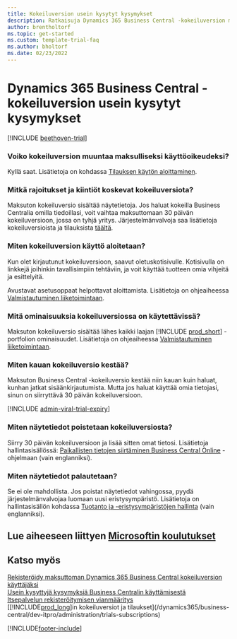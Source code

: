 ```yaml
---  
title: Kokeiluversion usein kysytyt kysymykset
description: Ratkaisuja Dynamics 365 Business Central -kokeiluversion määrittämiseen ja hallintaan liittyviin yleisiin kysymyksiin. Tietoja ympäristö- ja sovelluskohtaisten ongelmien ratkaisemisesta.
author: brentholtorf
ms.topic: get-started
ms.custom: template-trial-faq
ms.author: bholtorf
ms.date: 02/23/2022
---
```


# Dynamics 365 Business Central -kokeiluversion usein kysytyt kysymykset

[!INCLUDE [beethoven-trial](includes/beethoven-trial.md)]

### Voiko kokeiluversion muuntaa maksulliseksi käyttöoikeudeksi?

Kyllä saat. Lisätietoja on kohdassa [Tilauksen käytön aloittaminen](trial-signup.md#get-started-with-a-subscription).  

### Mitkä rajoitukset ja kiintiöt koskevat kokeiluversiota?

Maksuton kokeiluversio sisältää näytetietoja. Jos haluat kokeilla Business Centralia omilla tiedoillasi, voit vaihtaa maksuttomaan 30 päivän kokeiluversioon, jossa on tyhjä yritys. Järjestelmänvalvoja saa lisätietoja kokeiluversioista ja tilauksista [täältä](/dynamics365/business-central/dev-itpro/administration/trials-subscriptions).  

### Miten kokeiluversion käyttö aloitetaan?

Kun olet kirjautunut kokeiluversioon, saavut oletuskotisivulle. Kotisivulla on linkkejä joihinkin tavallisimpiin tehtäviin, ja voit käyttää tuotteen omia vihjeitä ja esittelyitä.  

Avustavat asetusoppaat helpottavat aloittamista. Lisätietoja on ohjeaiheessa [Valmistautuminen liiketoimintaan](ui-get-ready-business.md).  

### Mitä ominaisuuksia kokeiluversiossa on käytettävissä?

Maksuton kokeiluversio sisältää lähes kaikki laajan [!INCLUDE [prod_short](includes/prod_short.md)] -portfolion ominaisuudet. Lisätietoja on ohjeaiheessa [Valmistautuminen liiketoimintaan](ui-get-ready-business.md).  

### Miten kauan kokeiluversio kestää?

Maksuton Business Central -kokeiluversio kestää niin kauan kuin haluat, kunhan jatkat sisäänkirjautumista. Mutta jos haluat käyttää omia tietojasi, sinun on siirryttävä 30 päivän kokeiluversioon.  

[!INCLUDE [admin-viral-trial-expiry](includes/admin-viral-trial-expiry.md)]

### Miten näytetiedot poistetaan kokeiluversiosta?

Siirry 30 päivän kokeiluversioon ja lisää sitten omat tietosi. Lisätietoja hallintasisällössä: [Paikallisten tietojen siirtäminen Business Central Online](/dynamics365/business-central/dev-itpro/administration/migrate-data) -ohjelmaan (vain englanniksi).  

### Miten näytetiedot palautetaan?

Se ei ole mahdollista. Jos poistat näytetiedot vahingossa, pyydä järjestelmänvalvojaa luomaan uusi eristysympäristö. Lisätietoja on hallintasisällön kohdassa [Tuotanto ja -eristysympäristöjen hallinta](/dynamics365/business-central/dev-itpro/administration/environment-types) (vain englanniksi).  

## Lue aiheeseen liittyen [Microsoftin koulutukset](/training/modules/trial-dynamics-365-business-central/)

## Katso myös

[Rekisteröidy maksuttoman Dynamics 365 Business Central kokeiluversion käyttäjäksi](trial-signup.md)  
[Usein kysyttyjä kysymyksiä Business Centralin käyttämisestä](across-faq.yml)  
[Itsepalvelun rekisteröitymisen vianmääritys](ui-troubleshoot-self-signup.md)  
[[!INCLUDE[prod_long](includes/prod_long.md)]in kokeiluversiot ja tilaukset](/dynamics365/business-central/dev-itpro/administration/trials-subscriptions)  


[!INCLUDE[footer-include](includes/footer-banner.md)]
